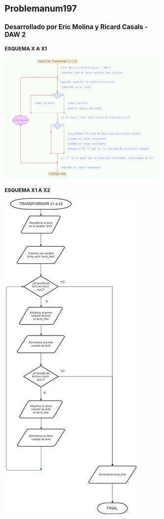 # Problemanum197
## Desarrollado por Eric Molina y Ricard Casals - DAW 2
### ESQUEMA X A X1
![ESQUEMA X A X1](Transformar_X_a_X1.png)
### ESQUEMA X1 A X2
![ESQUEMA X1 A X2](Transformar_X1_a_X2.png)

